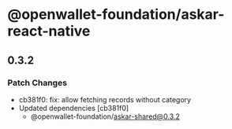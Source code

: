 # @openwallet-foundation/askar-react-native

## 0.3.2

### Patch Changes

- cb381f0: fix: allow fetching records without category
- Updated dependencies [cb381f0]
  - @openwallet-foundation/askar-shared@0.3.2
